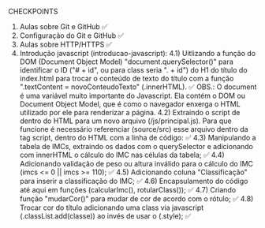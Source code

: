 CHECKPOINTS

1) Aulas sobre Git e GitHub ✅
2) Configuração do Git e GitHub ✅
3) Aulas sobre HTTP/HTTPS ✅
4) Introdução javascript (introducao-javascript):
4.1) Uitlizando a função do DOM (Document Object Model) "document.querySelector()" para identificar o ID ("# + id", ou para class seria ". + id") do H1 do título do index.html para trocar o conteúdo de texto do título com a função ".textContent = novoConteudoTexto" (.innerHTML). ✅
OBS.: O document é uma variável muito importante do Javascript. Ela contém o DOM ou Document Object Model, que é como o navegador enxerga o HTML utilizado por ele para renderizar a página.
4.2) Extraindo o script de dentro do HTML para um novo arquivo (/js/principal.js). Para que funcione é necessário referenciar (source/src) esse arquivo dentro da tag script, dentro do HTML com a linha de código: <script src="./js/principal.js"></script> ✅
4.3) Manipulando a tabela de IMCs, extraindo os dados com o querySelector e adicionando com innerHTML o cálculo do IMC nas células da tabela; ✅
4.4) Adicionando validação de peso ou altura inválido para o cálculo do IMC (imcs <= 0 || imcs >= 110); ✅
4.5) Adicionando coluna "Classificação" para inserir a classificação do IMC; ✅
4.6) Encapsulamento do código até aqui em funções (calcularImc(), rotularClass()); ✅
4.7) Criando função "mudarCor()" para mudar de cor de acordo com o rótulo; ✅
4.8) Trocar cor do título adicionando uma class via javascript (.classList.add(classe)) ao invés de usar o (.style); ✅